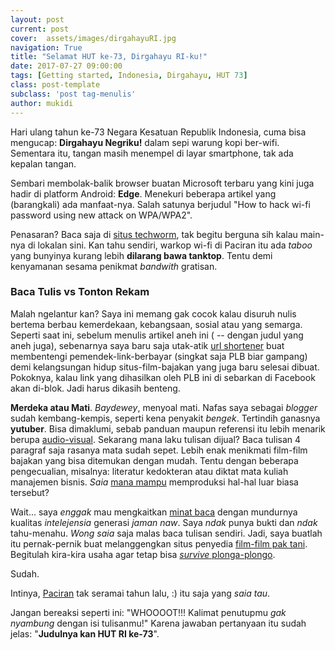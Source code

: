 ```yaml
---
layout: post
current: post
cover:  assets/images/dirgahayuRI.jpg
navigation: True
title: "Selamat HUT ke-73, Dirgahayu RI-ku!"
date: 2017-07-27 09:00:00
tags: [Getting started, Indonesia, Dirgahayu, HUT 73]
class: post-template
subclass: 'post tag-menulis'
author: mukidi
---
```

Hari ulang tahun ke-73 Negara Kesatuan Republik Indonesia, cuma bisa mengucap: **Dirgahayu Negriku!** dalam sepi warung kopi ber-wifi. Sementara itu, tangan masih menempel di layar smartphone, tak ada kepalan tangan.

Sembari membolak-balik browser buatan Microsoft terbaru yang kini juga hadir di platform Android: **Edge**. Menekuri beberapa artikel yang (barangkali) ada manfaat-nya. Salah satunya berjudul "How to hack wi-fi password using new attack on WPA/WPA2". 

Penasaran? Baca saja di [situs techworm](https://www.techworm.net/2018/08/wifi-password-hacking-hack-wifi-password.html), tak begitu berguna sih kalau main-nya di lokalan sini. Kan tahu sendiri, warkop wi-fi di Paciran itu ada _taboo_ yang bunyinya kurang lebih **dilarang bawa tanktop**. Tentu demi kenyamanan sesama penikmat _bandwith_ gratisan.

### Baca Tulis vs Tonton Rekam

Malah ngelantur kan? Saya ini memang gak cocok kalau disuruh nulis bertema berbau kemerdekaan, kebangsaan, sosial atau yang semarga. Seperti saat ini, sebelum menulis artikel aneh ini ( -- dengan judul yang aneh juga), sebenarnya saya baru saja utak-atik [url shortener](https://safelink.knoacc.org) buat membentengi pemendek-link-berbayar (singkat saja PLB biar gampang) demi kelangsungan hidup situs-film-bajakan yang juga baru selesai dibuat. Pokoknya, kalau link yang dihasilkan oleh PLB ini di sebarkan di Facebook akan di-blok. Jadi harus dikasih benteng. 

**Merdeka atau Mati**. _Baydewey_, menyoal mati. Nafas saya sebagai _blogger_ sudah kembang-kempis, seperti kena penyakit _bengek_. Tertindih ganasnya **yutuber**. Bisa dimaklumi, sebab panduan maupun referensi itu lebih menarik berupa [audio-visual](/tags/audiovisual). Sekarang mana laku tulisan dijual? Baca tulisan 4 paragraf saja rasanya mata sudah sepet. Lebih enak menikmati film-film bajakan yang bisa ditemukan dengan mudah. Tentu dengan beberapa pengecualian, misalnya: literatur kedokteran atau diktat mata kuliah manajemen bisnis. _Saia_ [mana mampu](https://www.paciran.com/2018/08/20/jangan-ngeblog-kamu-gak-akan-kuat.html) memproduksi hal-hal luar biasa tersebut?

Wait... saya _enggak_ mau mengkaitkan [minat baca](https://nasional.kompas.com/read/2018/03/26/14432641/per-hari-rata-rata-orang-indonesia-hanya-baca-buku-kurang-dari-sejam) dengan mundurnya kualitas _intelejensia_ generasi _jaman naw_. Saya _ndak_ punya bukti dan _ndak_ tahu-menahu. _Wong saia_ saja malas baca tulisan sendiri. Jadi, saya buatlah itu pernak-pernik buat melanggengkan situs penyedia [film-film pak tani](https://streamer.knoacc.org). Begitulah kira-kira usaha agar tetap bisa [_survive_ plonga-plongo](/tags/plonga-plongo).


Sudah.

Intinya, [Paciran](https://www.paciran.com) tak seramai tahun lalu, :) itu saja yang _saia tau_. 

Jangan bereaksi seperti ini: "WHOOOOT!!! Kalimat penutupmu _gak nyambung_ dengan isi tulisanmu!" Karena jawaban pertanyaan itu sudah jelas: "**Judulnya kan HUT RI ke-73**".
